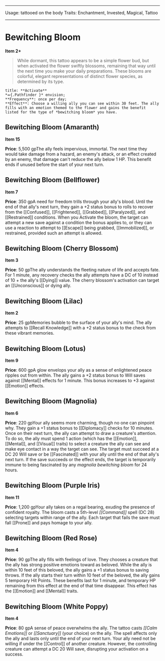 
---
Usage: tattooed on the body
Traits: Enchantment, Invested, Magical, Tattoo

---

# Bewitching Bloom

**Item 2+**

> While dormant, this tattoo appears to be a simple flower bud, but when activated the flower swiftly blossoms, remaining that way until the next time you make your daily preparations. These blooms are colorful, elegant representations of distinct flower species, as determined by its type.

```ad-embed-ability
title: **Activate**
*⬺{.Pathfinder }* envision; 
**Frequency**: once per day;
**Effect**: Choose a willing ally you can see within 30 feet. The ally fills with an emotion themed to the flower and gains the benefit listed for the type of *bewitching bloom* you have.

```

## Bewitching Bloom (Amaranth)

**Item 15**

**Price**: 5,500 gpThe ally feels impervious, immortal. The next time they would take damage from a hazard, an enemy's attack, or an effect created by an enemy, that damage can't reduce the ally below 1 HP. This benefit ends if unused before the start of your next turn.

## Bewitching Bloom (Bellflower)

**Item 7**

**Price**: 350 gpA need for freedom trills through your ally's blood. Until the end of that ally's next turn, they gain a +2 status bonus to rolls to recover from the [[Confused]], [[Frightened]], [[Grabbed]], [[Paralyzed]], and [[Restrained]] conditions. When you Activate the bloom, the target can attempt a new save against a condition the bonus applies to, or they can use a reaction to attempt to [[Escape]] being grabbed, [[Immobilized]], or restrained, provided such an attempt is allowed.

## Bewitching Bloom (Cherry Blossom)

**Item 3**

**Price**: 50 gpThe ally understands the fleeting nature of life and accepts fate. For 1 minute, any recovery checks the ally attempts have a DC of 10 instead of 10 + the ally's [[Dying]] value. The cherry blossom's activation can target an [[Unconscious]] or dying ally.

## Bewitching Bloom (Lilac)

**Item 2**

**Price**: 25 gpMemories bubble to the surface of your ally's mind. The ally attempts to [[Recall Knowledge]] with a +2 status bonus to the check from these vibrant memories.

## Bewitching Bloom (Lotus)

**Item 9**

**Price**: 600 gpA glow envelops your ally as a sense of enlightened peace ripples out from within. The ally gains a +2 status bonus to Will saves against [[Mental]] effects for 1 minute. This bonus increases to +3 against [[Emotion]] effects.

## Bewitching Bloom (Magnolia)

**Item 6**

**Price**: 220 gpYour ally seems more charming, though no one can pinpoint why. They gain a +1 status bonus to [[Diplomacy]] checks for 10 minutes. Once on their next turn, the ally can attempt to draw a creature's attention. To do so, the ally must spend 1 action (which has the [[Emotion]], [[Mental]], and [[Visual]] traits) to select a creature the ally can see and make eye contact in a way the target can see. The target must succeed at a DC 20 Will save or be [[Fascinated]] with your ally until the end of that ally's next turn. If the save succeeds or the effect ends, the target is temporarily immune to being fascinated by any *magnolia bewitching bloom* for 24 hours.

## Bewitching Bloom (Purple Iris)

**Item 11**

**Price**: 1,200 gpYour ally takes on a regal bearing, exuding the presence of confident royalty. The bloom casts a 5th-level *[[Command]]* spell (DC 28) selecting targets within range of the ally. Each target that fails the save must fall [[Prone]] and pays homage to your ally.

## Bewitching Bloom (Red Rose)

**Item 4**

**Price**: 90 gpThe ally fills with feelings of love. They chooses a creature that the ally has strong positive emotions toward as beloved. While the ally is within 10 feet of this beloved, the ally gains a +1 status bonus to saving throws. If the ally starts their turn within 10 feet of the beloved, the ally gains 5 temporary Hit Points. These benefits last for 1 minute, and temporary HP remaining from this effect at the end of that time disappear. This effect has the [[Emotion]] and [[Mental]] traits.

## Bewitching Bloom (White Poppy)

**Item 4**

**Price**: 80 gpA sense of peace overwhelms the ally. The tattoo casts *[[Calm Emotions]]* or *[[Sanctuary]]* (your choice) on the ally. The spell affects only the ally and lasts only until the end of your next turn. Your ally need not be willing if under the [[Control]] of another creature. However, the controlling creature can attempt a DC 20 Will save, disrupting your activation on a success.

